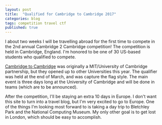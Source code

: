 ```yaml
---
layout: post
title:  "Qualified for Cambridge to Cambridge 2017"
categories: blog
tags: competition travel ctf
published: true
---
```


I about two weeks I will be travelling abroad for the first time to compete in the 2nd annual Cambridge 2 Cambridge competition!
The competition is held in Cambridge, England.
I'm honored to be one of 30 US-based students who qualified to compete.

[Cambridge to Cambridge](https://cambridge2cambridge.csail.mit.edu/) was originally a MIT/University of Cambridge partnership, but they opened up to other Universities this year.
The qualifier was held at the end of March, and was capture the flag style.
The main event is three days long at the University of Cambridge and will be done in teams (which are to be announced).

After the competition, I'll be staying an extra 10 days in Europe.
I don't want this site to turn into a travel blog, but I'm very excited to go to Europe.
One of the things I'm looking most forward to is taking a day trip to Bletchley Park and the National Computing Museum.
My only other goal is to get lost in London, which should be easy to accomplish.
